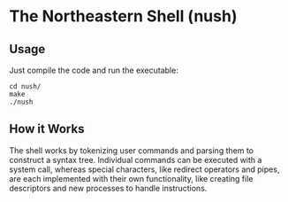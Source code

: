 # The Northeastern Shell (nush)

## Usage
Just compile the code and run the executable:
```
cd nush/
make
./nush
```

## How it Works
The shell works by tokenizing user commands and parsing them to construct a syntax tree. Individual commands can be executed with a system call, whereas special characters, like redirect operators and pipes, are each implemented with their own functionality, like creating file descriptors and new processes to handle instructions.
